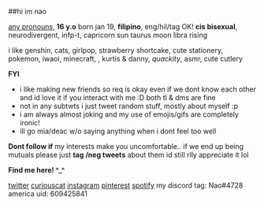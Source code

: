 ##hi im nao 

[any pronouns](https://en.pronouns.page/@shortcakes), **16 y.o** born jan 19, **filipino**, eng/hil/tag OK! **cis bisexual**, neurodivergent, infp-t, capricorn sun taurus moon libra rising

i like genshin, cats, girlpop, strawberry shortcake, cute stationery, pokemon, iwaoi, minecraft, , kurtis & danny, *quackity*, asmr, cute cutlery 

**FYI** 
- i like making new friends so req is okay even if we dont know each other and id love it if you interact with me :D both tl & dms are fine
- not in any subtwts i just tweet random stuff, mostly about myself :p
- i am always almost joking and my use of emojis/gifs are completely ironic! 
- ill go mia/deac w/o saying anything when i dont feel too well

**Dont follow if** my interests make you uncomfortable.. if we end up being mutuals please just **tag /neg tweets** about them id still rlly appreciate it lol

**Find me here! ^_^**

[twitter](https://twitter.com/Dilu_uc) [curiouscat](https://curiouscat.qa/X_________X) [instagram](https://www.instagram.com/shortc_ke) [pinterest](https://pinterest.com/shortc_ke) [spotify](https://open.spotify.com/user/tavgwvqp25jhq0nrlvc8g8qcp?si=Qkjx95SsRCSRAqXF-XEzbA)
 my discord tag: Nao#4728 america uid: 609425841